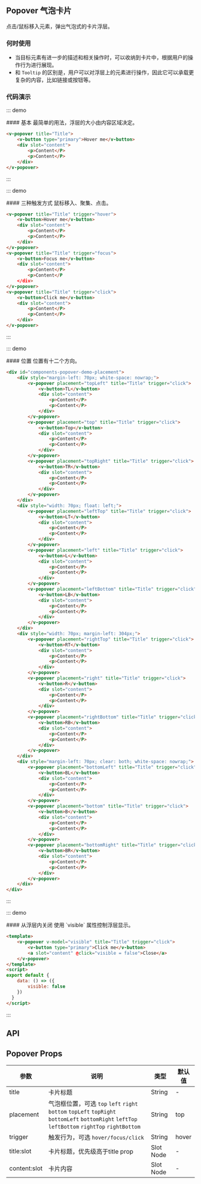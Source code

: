 <script>
export default {
    data: () => ({
        visible: false
    }),
}
</script>
<style>
#components-popover-demo-placement .ant-btn {
    width: 70px;
}
.box-demo .ant-popover-wrapper {
    margin-right: 8px;
    margin-bottom: 8px;
}
</style>

## Popover 气泡卡片

点击/鼠标移入元素，弹出气泡式的卡片浮层。

### 何时使用
- 当目标元素有进一步的描述和相关操作时，可以收纳到卡片中，根据用户的操作行为进行展现。
- 和 `Tooltip` 的区别是，用户可以对浮层上的元素进行操作，因此它可以承载更复杂的内容，比如链接或按钮等。

### 代码演示

::: demo
<summary>
  #### 基本
  最简单的用法，浮层的大小由内容区域决定。
</summary>

```html
<v-popover title="Title">
    <v-button type="primary">Hover me</v-button>
    <div slot="content">
        <p>Content</P>
        <p>Content</P>
    </div>    
</v-popover>
```

:::

::: demo
<summary>
  #### 三种触发方式
  鼠标移入、聚集、点击。
</summary>

```html
<v-popover title="Title" trigger="hover">
    <v-button>Hover me</v-button>
    <div slot="content">
        <p>Content</P>
        <p>Content</P>
    </div>    
</v-popover>
<v-popover title="Title" trigger="focus">
    <v-button>Focus me</v-button>
    <div slot="content">
        <p>Content</P>
        <p>Content</P
    </div>    
</v-popover>
<v-popover title="Title" trigger="click">
    <v-button>Click me</v-button>
    <div slot="content">
        <p>Content</P>
        <p>Content</P>
    </div>    
</v-popover>
```

:::

::: demo
<summary>
  #### 位置
  位置有十二个方向。
</summary>

```html
<div id="components-popover-demo-placement">
    <div style="margin-left: 70px; white-space: nowrap;">
        <v-popover placement="topLeft" title="Title" trigger="click">
            <v-button>TL</v-button>
            <div slot="content">
                <p>Content</P>
                <p>Content</P>
            </div> 
        </v-popover>
        <v-popover placement="top" title="Title" trigger="click">
            <v-button>Top</v-button>
            <div slot="content">
                <p>Content</P>
                <p>Content</P>
            </div> 
        </v-popover>
        <v-popover placement="topRight" title="Title" trigger="click">
            <v-button>TR</v-button>
            <div slot="content">
                <p>Content</P>
                <p>Content</P>
            </div> 
        </v-popover>
    </div>
    <div style="width: 70px; float: left;">
        <v-popover placement="leftTop" title="Title" trigger="click">
            <v-button>LT</v-button>
            <div slot="content">
                <p>Content</P>
                <p>Content</P>
            </div> 
        </v-popover>
        <v-popover placement="left" title="Title" trigger="click">
            <v-button>L</v-button>
            <div slot="content">
                <p>Content</P>
                <p>Content</P>
            </div> 
        </v-popover>
        <v-popover placement="leftBottom" title="Title" trigger="click">
            <v-button>LB</v-button>
            <div slot="content">
                <p>Content</P>
                <p>Content</P>
            </div> 
        </v-popover>
    </div>
    <div style="width: 70px; margin-left: 304px;">
        <v-popover placement="rightTop" title="Title" trigger="click">
            <v-button>RT</v-button>
            <div slot="content">
                <p>Content</P>
                <p>Content</P>
            </div> 
        </v-popover>
        <v-popover placement="right" title="Title" trigger="click">
            <v-button>R</v-button>
            <div slot="content">
                <p>Content</P>
                <p>Content</P>
            </div> 
        </v-popover>
        <v-popover placement="rightBottom" title="Title" trigger="click">
            <v-button>RB</v-button>
            <div slot="content">
                <p>Content</P>
                <p>Content</P>
            </div> 
        </v-popover>
    </div>
    <div style="margin-left: 70px; clear: both; white-space: nowrap;">
        <v-popover placement="bottomLeft" title="Title" trigger="click">
            <v-button>BL</v-button>
            <div slot="content">
                <p>Content</P>
                <p>Content</P>
            </div> 
        </v-popover>
        <v-popover placement="bottom" title="Title" trigger="click">
            <v-button>B</v-button>
            <div slot="content">
                <p>Content</P>
                <p>Content</P>
            </div> 
        </v-popover>
        <v-popover placement="bottomRight" title="Title" trigger="click">
            <v-button>BR</v-button>
            <div slot="content">
                <p>Content</P>
                <p>Content</P>
            </div> 
        </v-popover>
    </div>
</div>
```

:::

::: demo
<summary>
  #### 从浮层内关闭
  使用 `visible` 属性控制浮层显示。
</summary>

```html
<template>   
    <v-popover v-model="visible" title="Title" trigger="click">
        <v-button type="primary">Click me</v-button>
        <a slot="content" @click="visible = false">Close</a>    
    </v-popover>
</template>
<script>
export default {
    data: () => ({
        visible: false
    })
  }
</script>
```

:::

## API
## Popover Props
| 参数        | 说明           | 类型               | 默认值       |
|------------|----------------|-------------------|-------------|
| title    | 卡片标题 | String | - |
| placement | 气泡框位置，可选 `top` `left` `right` `bottom` `topLeft` `topRight` `bottomLeft` `bottomRight` `leftTop` `leftBottom` `rightTop` `rightBottom` | String | top |
| trigger | 触发行为，可选 `hover/focus/click` | String | hover |
| title:slot | 卡片标题，优先级高于title prop | Slot Node | - |
| content:slot | 卡片内容 | Slot Node | - |
